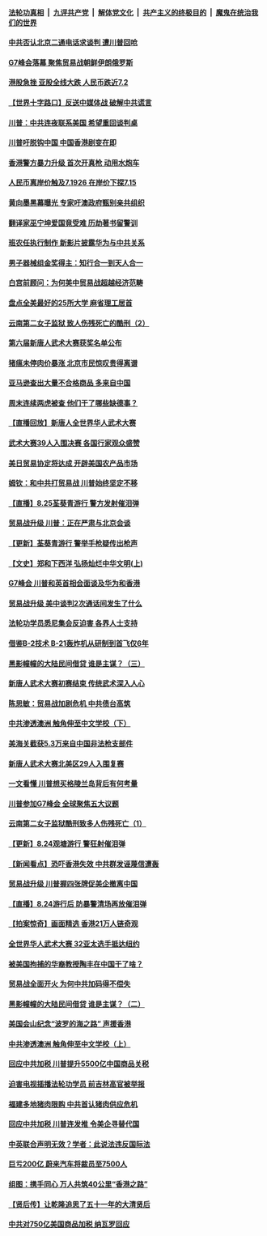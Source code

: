 ####  [法轮功真相](../../../../basic/blob/master/README.md?t=08261939) &nbsp;|&nbsp; [九评共产党](../../../../9ping.md/blob/master/README.md?t=08261939) &nbsp;|&nbsp; [解体党文化](../../../../jtdwh.md/blob/master/README.md?t=08261939)  &nbsp;|&nbsp; [共产主义的终极目的](../../../../gczydzjmd.md/blob/master/README.md?t=08261939) &nbsp;|&nbsp; [魔鬼在统治我们的世界](../../../../mgztzwmdsj.md/blob/master/README.md?t=08261939) 

#### [中共否认北京二通电话求谈判 遭川普回呛](../pages/nf4514/n11479407.md?t=08261939) 

#### [G7峰会落幕 聚焦贸易战朝鲜伊朗俄罗斯](../pages/nf4514/n11479350.md?t=08261939) 

#### [港股急挫 亚股全线大跌 人民币跌近7.2](../pages/nf4514/n11479353.md?t=08261939) 

#### [【世界十字路口】反送中媒体战 破解中共谎言](../pages/nf4514/n11478941.md?t=08261939) 

#### [川普：中共连夜联系美国 希望重回谈判桌](../pages/nf4514/n11478248.md?t=08261939) 

#### [川普吁脱钩中国 中国香港剧变在即](../pages/nf4514/n11477379.md?t=08261939) 

#### [香港警方暴力升级 首次开真枪 动用水炮车](../pages/nf4514/n11476800.md?t=08261939) 

#### [人民币离岸价触及7.1926 在岸价下探7.15](../pages/nf4514/n11478389.md?t=08261939) 

#### [黄向墨黑幕曝光 专家吁澳政府甄别亲共组织](../pages/nf4514/n11478134.md?t=08261939) 

#### [翻译家巫宁坤爱国竟受难 历劫著书留警训](../pages/nf4514/n11478084.md?t=08261939) 

#### [班农任执行制作 新影片披露华为与中共关系](../pages/nf4514/n11477765.md?t=08261939) 

#### [男子器械组金奖得主：知行合一到天人合一](../pages/nf4514/n11477766.md?t=08261939) 

#### [白宫前顾问：为何美中贸易战超越经济范畴](../pages/nf4514/n11475857.md?t=08261939) 

#### [盘点全美最好的25所大学 麻省理工居首](../pages/nf4514/n11467072.md?t=08261939) 

#### [云南第二女子监狱 致人伤残死亡的酷刑（2）](../pages/nf4514/n11473414.md?t=08261939) 

#### [第六届新唐人武术大赛获奖名单公布](../pages/nf4514/n11477407.md?t=08261939) 

#### [猪瘟未停肉价暴涨 北京市民惊叹贵得离谱](../pages/nf4514/n11477154.md?t=08261939) 

#### [亚马逊查出大量不合格商品 多来自中国](../pages/nf4514/n11477096.md?t=08261939) 

#### [周末连续两虎被查 他们干了哪些缺德事？](../pages/nf4514/n11476943.md?t=08261939) 

#### [【直播回放】新唐人全世界华人武术大赛](../pages/nf4514/n11427898.md?t=08261939) 

#### [武术大赛39人入围决赛 各国行家观众盛赞](../pages/nf4514/n11476787.md?t=08261939) 

#### [美日贸易协定将达成 开辟美国农产品市场](../pages/nf4514/n11476784.md?t=08261939) 

#### [姆钦：和中共打贸易战 川普始终坚定不移](../pages/nf4514/n11476865.md?t=08261939) 

#### [【直播】8.25荃葵青游行 警方发射催泪弹](../pages/nf4514/n11475258.md?t=08261939) 

#### [贸易战升级 川普：正在严肃与北京会谈](../pages/nf4514/n11476661.md?t=08261939) 

#### [【更新】荃葵青游行 警举手枪疑传出枪声](../pages/nf4514/n11475713.md?t=08261939) 

#### [【文史】郑和下西洋 弘扬灿烂中华文明(上)](../pages/nf4514/n7974486.md?t=08261939) 

#### [G7峰会 川普和英首相会面谈及华为和香港](../pages/nf4514/n11476469.md?t=08261939) 

#### [贸易战升级 美中谈判2次通话间发生了什么](../pages/nf4514/n11475313.md?t=08261939) 

#### [法轮功学员悉尼集会反迫害 各界人士支持](../pages/nf4514/n11475600.md?t=08261939) 

#### [借鉴B-2技术 B-21轰炸机从研制到首飞仅6年](../pages/nf4514/n11474211.md?t=08261939) 

#### [黑影幢幢的大陆民间借贷 谁是主谋？（三）](../pages/nf4514/n11471339.md?t=08261939) 

#### [新唐人武术大赛初赛结束 传统武术深入人心](../pages/nf4514/n11475649.md?t=08261939) 

#### [陈思敏：贸易战加剧危机 中共债台高筑](../pages/nf4514/n11475472.md?t=08261939) 

#### [中共渗透澳洲 触角伸至中文学校（下）](../pages/nf4514/n11475520.md?t=08261939) 

#### [美海关截获5.3万来自中国非法枪支部件](../pages/nf4514/n11475381.md?t=08261939) 

#### [新唐人武术大赛北美区29人入围复赛](../pages/nf4514/n11475235.md?t=08261939) 

#### [一文看懂 川普想买格陵兰岛背后有何考量](../pages/nf4514/n11474650.md?t=08261939) 

#### [川普参加G7峰会 全球聚焦五大议题](../pages/nf4514/n11475054.md?t=08261939) 

#### [云南第二女子监狱酷刑致多人伤残死亡（1）](../pages/nf4514/n11472810.md?t=08261939) 

#### [【更新】8.24观塘游行 警狂射催泪弹](../pages/nf4514/n11474388.md?t=08261939) 

#### [【新闻看点】恐吓香港失效 中共群发诬蔑信遭轰](../pages/nf4514/n11473644.md?t=08261939) 

#### [贸易战升级 川普握四张牌促美企撤离中国](../pages/nf4514/n11474817.md?t=08261939) 

#### [【直播】8.24游行后 防暴警清场再放催泪弹](../pages/nf4514/n11473767.md?t=08261939) 

#### [【拍案惊奇】画面精选 香港21万人链奇观](../pages/nf4514/n11474169.md?t=08261939) 

#### [全世界华人武术大赛 32亚太选手抵达纽约](../pages/nf4514/n11473796.md?t=08261939) 

#### [被美国拘捕的华裔教授陶丰在中国干了啥？](../pages/nf4514/n11474038.md?t=08261939) 

#### [贸易战全面开火 为何中共加码得不偿失](../pages/nf4514/n11473508.md?t=08261939) 

#### [黑影幢幢的大陆民间借贷 谁是主谋？（二）](../pages/nf4514/n11471214.md?t=08261939) 

#### [美国会山纪念“波罗的海之路” 声援香港](../pages/nf4514/n11473946.md?t=08261939) 

#### [中共渗透澳洲 触角伸至中文学校（上）](../pages/nf4514/n11473836.md?t=08261939) 

#### [回应中共加税 川普提升5500亿中国商品关税](../pages/nf4514/n11473879.md?t=08261939) 

#### [迫害电视插播法轮功学员 前吉林高官被举报](../pages/nf4514/n11470655.md?t=08261939) 

#### [福建多地猪肉限购 中共首认猪肉供应危机](../pages/nf4514/n11473650.md?t=08261939) 

#### [回应中共加税 川普连发推 令美企寻替代国](../pages/nf4514/n11473474.md?t=08261939) 

#### [中英联合声明无效？学者：此说法违反国际法](../pages/nf4514/n11473490.md?t=08261939) 

#### [巨亏200亿 蔚来汽车将裁员至7500人](../pages/nf4514/n11473433.md?t=08261939) 

#### [组图：携手同心 万人共筑40公里“香港之路”](../pages/nf4514/n11473289.md?t=08261939) 

#### [【贤后传】让乾隆追思了五十一年的大清贤后](../pages/nf4514/n11381883.md?t=08261939) 

#### [中共对750亿美国商品加税 纳瓦罗回应](../pages/nf4514/n11473322.md?t=08261939) 

